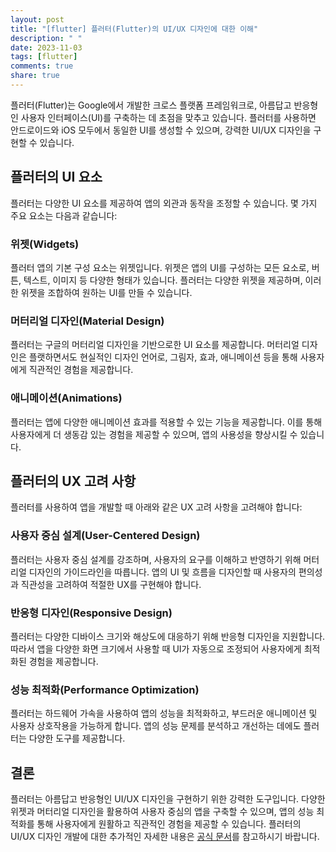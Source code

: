 ```yaml
---
layout: post
title: "[flutter] 플러터(Flutter)의 UI/UX 디자인에 대한 이해"
description: " "
date: 2023-11-03
tags: [flutter]
comments: true
share: true
---
```


플러터(Flutter)는 Google에서 개발한 크로스 플랫폼 프레임워크로, 아름답고 반응형인 사용자 인터페이스(UI)를 구축하는 데 초점을 맞추고 있습니다. 플러터를 사용하면 안드로이드와 iOS 모두에서 동일한 UI를 생성할 수 있으며, 강력한 UI/UX 디자인을 구현할 수 있습니다.

## 플러터의 UI 요소
플러터는 다양한 UI 요소를 제공하여 앱의 외관과 동작을 조정할 수 있습니다. 몇 가지 주요 요소는 다음과 같습니다:

### 위젯(Widgets)
플러터 앱의 기본 구성 요소는 위젯입니다. 위젯은 앱의 UI를 구성하는 모든 요소로, 버튼, 텍스트, 이미지 등 다양한 형태가 있습니다. 플러터는 다양한 위젯을 제공하며, 이러한 위젯을 조합하여 원하는 UI를 만들 수 있습니다.

### 머터리얼 디자인(Material Design)
플러터는 구글의 머터리얼 디자인을 기반으로한 UI 요소를 제공합니다. 머터리얼 디자인은 플랫하면서도 현실적인 디자인 언어로, 그림자, 효과, 애니메이션 등을 통해 사용자에게 직관적인 경험을 제공합니다.

### 애니메이션(Animations)
플러터는 앱에 다양한 애니메이션 효과를 적용할 수 있는 기능을 제공합니다. 이를 통해 사용자에게 더 생동감 있는 경험을 제공할 수 있으며, 앱의 사용성을 향상시킬 수 있습니다.

## 플러터의 UX 고려 사항
플러터를 사용하여 앱을 개발할 때 아래와 같은 UX 고려 사항을 고려해야 합니다:

### 사용자 중심 설계(User-Centered Design)
플러터는 사용자 중심 설계를 강조하며, 사용자의 요구를 이해하고 반영하기 위해 머터리얼 디자인의 가이드라인을 따릅니다. 앱의 UI 및 흐름을 디자인할 때 사용자의 편의성과 직관성을 고려하여 적절한 UX를 구현해야 합니다.

### 반응형 디자인(Responsive Design)
플러터는 다양한 디바이스 크기와 해상도에 대응하기 위해 반응형 디자인을 지원합니다. 따라서 앱을 다양한 화면 크기에서 사용할 때 UI가 자동으로 조정되어 사용자에게 최적화된 경험을 제공합니다.

### 성능 최적화(Performance Optimization)
플러터는 하드웨어 가속을 사용하여 앱의 성능을 최적화하고, 부드러운 애니메이션 및 사용자 상호작용을 가능하게 합니다. 앱의 성능 문제를 분석하고 개선하는 데에도 플러터는 다양한 도구를 제공합니다.

## 결론
플러터는 아름답고 반응형인 UI/UX 디자인을 구현하기 위한 강력한 도구입니다. 다양한 위젯과 머터리얼 디자인을 활용하여 사용자 중심의 앱을 구축할 수 있으며, 앱의 성능 최적화를 통해 사용자에게 원활하고 직관적인 경험을 제공할 수 있습니다. 플러터의 UI/UX 디자인 개발에 대한 추가적인 자세한 내용은 [공식 문서](https://flutter.dev/docs)를 참고하시기 바랍니다.